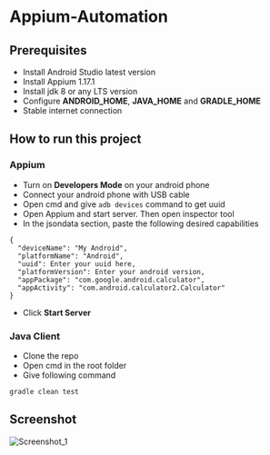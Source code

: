 # Appium-Automation
## Prerequisites
* Install Android Studio latest version
* Install Appium 1.17.1
* Install jdk 8 or any LTS version
* Configure **ANDROID_HOME**, **JAVA_HOME** and **GRADLE_HOME**
* Stable internet connection

## How to run this project
### Appium
* Turn on **Developers Mode** on your android phone
* Connect your android phone with USB cable
* Open cmd and give ```adb devices``` command to get uuid 
* Open Appium and start server. Then open inspector tool
* In the jsondata section, paste the following desired capabilities
```
{
  "deviceName": "My Android",
  "platformName": "Android",
  "uuid": Enter your uuid here,
  "platformVersion": Enter your android version,
  "appPackage": "com.google.android.calculator",
  "appActivity": "com.android.calculator2.Calculator"
}
```
* Click **Start Server**
### Java Client
* Clone the repo
* Open cmd in the root folder
* Give following command
```
gradle clean test
```

## Screenshot

![Screenshot_1](https://user-images.githubusercontent.com/71173675/153359911-2458e459-35ca-4496-85af-33f7682d0912.png)
